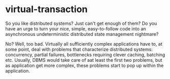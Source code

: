 # virtual-transaction

So you like distributed systems? Just can't get enough of them? Do you have an urge to turn your nice, simple, easy-to-follow code into an asynchronous undeterministic distributed state management nightmare?

No? Well, too bad. Virtually all sufficiently complex applications have to, at some point, deal with problems that characterize distributed systems: concurrency, partial failures, bottlenecks requiring clever caching, batching etc. Usually, DBMS would take care of aat least the first two problems, but as application get more complex, these problems start to pop up within the application.

